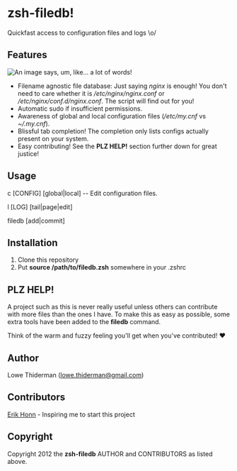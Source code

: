 # zsh-filedb!
Quickfast access to configuration files and logs \o/

## Features

![An image says, um, like... a lot of words!](http://ompldr.org/vY2htcQ)

* Filename agnostic file database: Just saying *nginx* is enough! You don't need to care whether it is */etc/nginx/nginx.conf* or */etc/nginx/conf.d/nginx.conf*. The script will find out for you!
* Automatic sudo if insufficient permissions.
* Awareness of global and local configuration files (*/etc/my.cnf* vs *~/.my.cnf*).
* Blissful tab completion! The completion only lists configs actually present on your system.
* Easy contributing! See the **PLZ HELP!** section further down for great justice!

## Usage

c \[CONFIG\] \[global|local\] -- Edit configuration files.

l \[LOG\] \[tail|page|edit\]

filedb \[add|commit\]


## Installation

1. Clone this repository
2. Put **source /path/to/filedb.zsh** somewhere in your .zshrc


## PLZ HELP!

A project such as this is never really useful unless others can contribute with
more files than the ones I have. To make this as easy as possible, some extra
tools have been added to the **filedb** command.

Think of the warm and fuzzy feeling you'll get when you've contributed! :heart:


## Author

  Lowe Thiderman (lowe.thiderman@gmail.com)

## Contributors

[Erik Honn][0] - Inspiring me to start this project


## Copyright

Copyright 2012 the **zsh-filedb** AUTHOR and CONTRIBUTORS as listed above.

[0]: https://github.com/Honn

